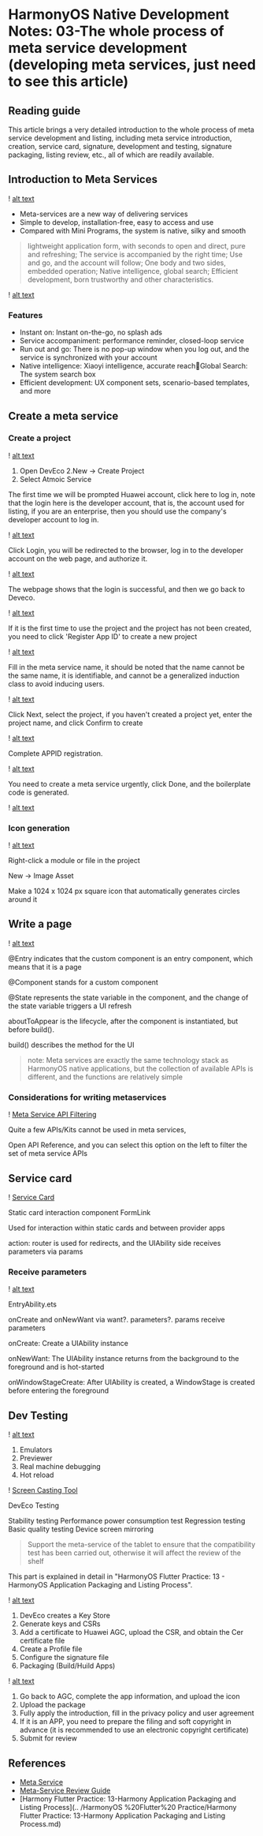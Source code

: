 # HarmonyOS Native Development Notes: 03-The whole process of meta service development (developing meta services, just need to see this article)

## Reading guide

This article brings a very detailed introduction to the whole process of meta service development and listing, including meta service introduction, creation, service card, signature, development and testing, signature packaging, listing review, etc., all of which are readily available.

## Introduction to Meta Services

! [alt text](image-6.png)

- Meta-services are a new way of delivering services
- Simple to develop, installation-free, easy to access and use
- Compared with Mini Programs, the system is native, silky and smooth

> lightweight application form, with seconds to open and direct, pure and refreshing; The service is accompanied by the right time; Use and go, and the account will follow; One body and two sides, embedded operation; Native intelligence, global search; Efficient development, born trustworthy and other characteristics.

! [alt text](image-7.png)

### Features

- Instant on: Instant on-the-go, no splash ads
- Service accompaniment: performance reminder, closed-loop service
- Run out and go: There is no pop-up window when you log out, and the service is synchronized with your account
- Native intelligence: Xiaoyi intelligence, accurate reachGlobal Search: The system search box
- Efficient development: UX component sets, scenario-based templates, and more

## Create a meta service

### Create a project

! [alt text](image-8.png)

1. Open DevEco
2.New -> Create Project
3. Select Atmoic Service

The first time we will be prompted Huawei account, click here to log in, note that the login here is the developer account, that is, the account used for listing, if you are an enterprise, then you should use the company's developer account to log in.

! [alt text](image-18.png)

Click Login, you will be redirected to the browser, log in to the developer account on the web page, and authorize it.

! [alt text](image-19.png)

The webpage shows that the login is successful, and then we go back to Deveco.

! [alt text](image-20.png)

If it is the first time to use the project and the project has not been created, you need to click 'Register App ID' to create a new project

! [alt text](image-21.png)

Fill in the meta service name, it should be noted that the name cannot be the same name, it is identifiable, and cannot be a generalized induction class to avoid inducing users.

! [alt text](image-23.png)

Click Next, select the project, if you haven't created a project yet, enter the project name, and click Confirm to create

! [alt text](image-22.png)

Complete APPID registration.

! [alt text](image-24.png)

You need to create a meta service urgently, click Done, and the boilerplate code is generated.

! [alt text](image-25.png)

### Icon generation

! [alt text](image-9.png)

Right-click a module or file in the project

New -> Image Asset

Make a 1024 x 1024 px square icon that automatically generates circles around it

## Write a page

! [alt text](image-10.png)

@Entry indicates that the custom component is an entry component, which means that it is a page

@Component stands for a custom component

@State represents the state variable in the component, and the change of the state variable triggers a UI refresh

aboutToAppear is the lifecycle, after the component is instantiated, but before build().

build() describes the method for the UI

> note: Meta services are exactly the same technology stack as HarmonyOS native applications, but the collection of available APIs is different, and the functions are relatively simple

### Considerations for writing metaservices

! [Meta Service API Filtering](image-11.png)

Quite a few APIs/Kits cannot be used in meta services,

Open API Reference, and you can select this option on the left to filter the set of meta service APIs

## Service card

! [Service Card](image-12.png)

Static card interaction component FormLink

Used for interaction within static cards and between provider apps

action: router is used for redirects, and the UIAbility side receives parameters via params

### Receive parameters

! [alt text](image-13.png)

EntryAbility.ets

onCreate and onNewWant via want?. parameters?. params receive parameters

onCreate: Create a UIAbility instance

onNewWant: The UIAbility instance returns from the background to the foreground and is hot-started

onWindowStageCreate: After UIAbility is created, a WindowStage is created before entering the foreground

## Dev Testing

! [alt text](image-14.png)

1. Emulators
2. Previewer
3. Real machine debugging
4. Hot reload

! [Screen Casting Tool](image-15.png)

DevEco Testing

Stability testing
Performance power consumption test
Regression testing
Basic quality testing
Device screen mirroring

> Support the meta-service of the tablet to ensure that the compatibility test has been carried out, otherwise it will affect the review of the shelf

This part is explained in detail in "HarmonyOS Flutter Practice: 13 - HarmonyOS Application Packaging and Listing Process".

! [alt text](image-16.png)

1. DevEco creates a Key Store
2. Generate keys and CSRs
3. Add a certificate to Huawei AGC, upload the CSR, and obtain the Cer certificate file
4. Create a Profile file
5. Configure the signature file
6. Packaging (Build/Huild Apps)

! [alt text](image-17.png)

1. Go back to AGC, complete the app information, and upload the icon
2. Upload the package
3. Fully apply the introduction, fill in the privacy policy and user agreement
4. If it is an APP, you need to prepare the filing and soft copyright in advance (it is recommended to use an electronic copyright certificate)
5. Submit for review

## References

- [Meta Service](https://developer.huawei.com/consumer/cn/fa)
- [Meta-Service Review Guide](https://developer.huawei.com/consumer/cn/doc/app/50129-01)
- [Harmony Flutter Practice: 13-Harmony Application Packaging and Listing Process](.. /HarmonyOS %20Flutter%20 Practice/Harmony Flutter Practice: 13-Harmony Application Packaging and Listing Process.md)